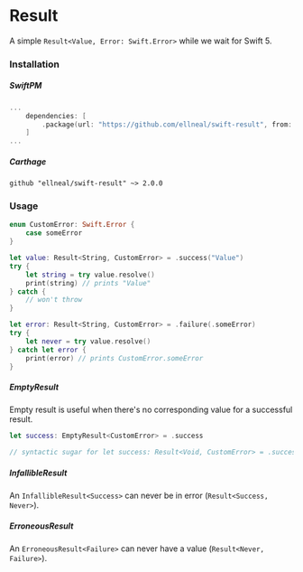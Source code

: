 # Result

A simple `Result<Value, Error: Swift.Error>` while we wait for Swift 5.

### Installation

##### SwiftPM

```swift
...
    dependencies: [
        .package(url: "https://github.com/ellneal/swift-result", from: "2.0.0"),
    ]
...
```

##### Carthage

```
github "ellneal/swift-result" ~> 2.0.0
```

### Usage

```swift
enum CustomError: Swift.Error {
    case someError
}

let value: Result<String, CustomError> = .success("Value")
try {
    let string = try value.resolve()
    print(string) // prints "Value"
} catch {
    // won't throw
}

let error: Result<String, CustomError> = .failure(.someError)
try {
    let never = try value.resolve()
} catch let error {
    print(error) // prints CustomError.someError
}
```


##### EmptyResult

Empty result is useful when there's no corresponding value for a successful result.

```swift
let success: EmptyResult<CustomError> = .success

// syntactic sugar for let success: Result<Void, CustomError> = .success(())
```

##### InfallibleResult

An `InfallibleResult<Success>` can never be in error (`Result<Success, Never>`).

##### ErroneousResult

An `ErroneousResult<Failure>` can never have a value (`Result<Never, Failure>`).

